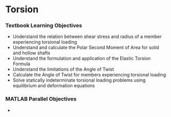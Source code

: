 # Torsion

### Textbook Learning Objectives
- Understand the relation between shear stress and radius of a member experiencing torsional loading
- Understand and calculate the Polar Second Moment of Area for solid and hollow shafts
- Understand the formulation and application of the Elastic Torsion Formula
- Understand the limitations of the Angle of Twist
- Calculate the Angle of Twist for members experiencing torsional loading
- Solve statically indeterminate torsional loading problems using equilibrium and deformation equations

### MATLAB Parallel Objectives
- 